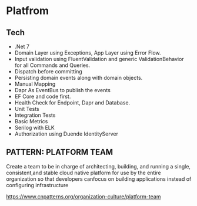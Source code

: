 # Platfrom

## Tech

* .Net 7
* Domain Layer using Exceptions, App Layer using Error Flow.
* Input validation using FluentValidation and generic ValidationBehavior for all Commands and Queries.
* Dispatch before committing
* Persisting domain events along with domain objects. 
* Manual Mapping
* Dapr As EventBus to publish the events
* EF Core and code first.
* Health Check for Endpoint, Dapr and Database.
* Unit Tests
* Integration Tests
* Basic Metrics
* Serilog with ELK
* Authorization using Duende IdentityServer

## PATTERN: PLATFORM TEAM

Create a team to be in charge of architecting, building, and running a single, consistent,and stable cloud native platform for use by the entire organization so that developers canfocus on building applications instead of configuring infrastructure

https://www.cnpatterns.org/organization-culture/platform-team